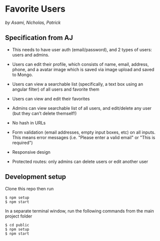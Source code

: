 # Favorite Users

_by Asami, Nicholas, Patrick_

## Specification from AJ

- This needs to have user auth (email/password), and 2 types of users: users and admins.

- Users can edit their profile, which consists of name, email, address, phone, and a avatar image which is saved via image upload and saved to Mongo.

- Users can view a searchable list (specifically, a text box using an angular filter) of all users and favorite them

- Users can view and edit their favorites

- Admins can view searchable list of all users, and edit/delete any user (but they can’t delete themself!)

- No hash in URLs

- Form validation (email addresses, empty input boxes, etc) on all inputs. This means error messages (i.e. "Please enter a valid email" or "This is required")

- Responsive design

- Protected routes: only admins can delete users or edit another user

## Development setup

Clone this repo then run

    $ npm setup
    $ npm start

In a separate terminal window, run the following commands from the main project folder

    $ cd public
    $ npm setup
    $ npm start
